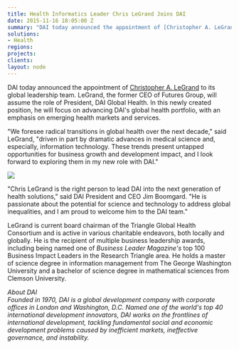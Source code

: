 ```yaml
---
title: Health Informatics Leader Chris LeGrand Joins DAI
date: 2015-11-16 18:05:00 Z
summary: "DAI today announced the appointment of [Christopher A. LeGrand](/who-we-are/leadership/christopher-legrand) to its global leadership team. LeGrand, the former CEO of Futures Group, will assume the role of President, DAI Global Health. In this newly created position, he will focus on advancing DAI's global health portfolio, with an emphasis on emerging health markets and services."
solutions:
- Health
regions:
projects:
clients:
layout: node
---
```

DAI today announced the appointment of [Christopher A. LeGrand][1] to its global leadership team. LeGrand, the former CEO of Futures Group, will assume the role of President, DAI Global Health. In this newly created position, he will focus on advancing DAI's global health portfolio, with an emphasis on emerging health markets and services.

"We foresee radical transitions in global health over the next decade," said LeGrand, "driven in part by dramatic advances in medical science and, especially, information technology. These trends present untapped opportunities for business growth and development impact, and I look forward to exploring them in my new role with DAI."

![][2]

"Chris LeGrand is the right person to lead DAI into the next generation of health solutions," said DAI President and CEO Jim Boomgard. "He is passionate about the potential for science and technology to address global inequalities, and I am proud to welcome him to the DAI team."

LeGrand is current board chairman of the Triangle Global Health Consortium and is active in various charitable endeavors, both locally and globally. He is the recipient of multiple business leadership awards, including being named one of _Business Leader Magazine's_ top 100 Business Impact Leaders in the Research Triangle area. He holds a master of science degree in information management from The George Washington University and a bachelor of science degree in mathematical sciences from Clemson University.



*About DAI  
Founded in 1970, DAI is a global development company with corporate offices in London and Washington, D.C. Named one of the world's top 40 international development innovators, DAI works on the frontlines of international development, tackling fundamental social and economic development problems caused by inefficient markets, ineffective governance, and instability.*

[1]: /who-we-are/leadership/christopher-legrand
[2]: /assets/images/news/ChristopherLegrandLeadership.jpg
